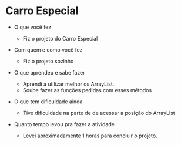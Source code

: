 # Carro Especial

- O que você fez
    - Fiz o projeto do Carro Especial
- Com quem e como você fez
    - Fiz o projeto sozinho
	  
- O que aprendeu e sabe fazer
	- Aprendi a utilizar melhor os ArrayList.
	- Soube fazer as funções pedidas com esses métodos
	
- O que tem dificuldade ainda
	- Tive dificuldade na parte de de acessar a posição do ArrayList

- Quanto tempo levou pra fazer a atividade
	- Levei aproximadamente 1 horas para concluir o projeto.